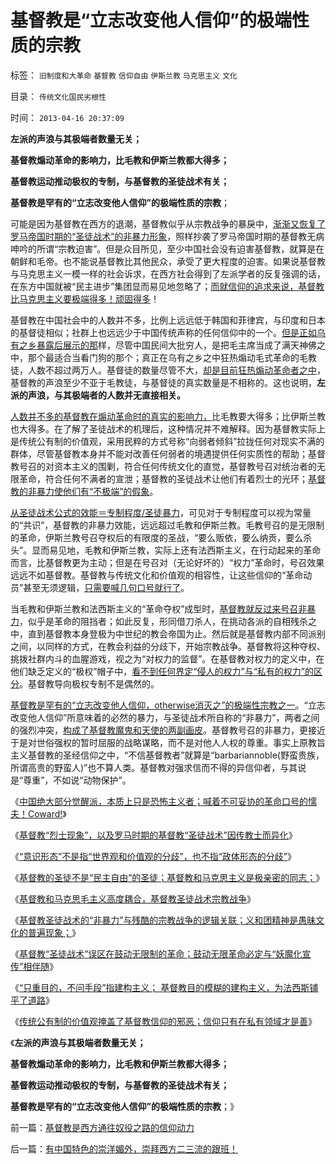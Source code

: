 # 基督教是“立志改变他人信仰”的极端性质的宗教

标签： `旧制度和大革命` `基督教` `信仰自由` `伊斯兰教` `马克思主义` `文化` 

目录： `传统文化国民劣根性`

时间： `2013-04-16 20:37:09`

**左派的声浪与其极端者数量无关；**

**基督教煽动革命的影响力，比毛教和伊斯兰教都大得多；**

**基督教运动推动极权的专制，与基督教的圣徒战术有关；**

**基督教是罕有的“立志改变他人信仰”的极端性质的宗教**；

可能是因为基督教在西方的退潮，基督教似乎从宗教战争的暴戾中，[渐渐又恢复了罗马帝国时期的“圣徒战术”的非暴力形象](../../../2013/4/5/基督教缺乏对党史和模范典型的反思；.md)，照样抄袭了罗马帝国时期的基督教无病呻吟的所谓“宗教迫害”。但是众目所见，至少中国社会没有迫害基督教，就算是在朝鲜和毛帝。也不能说基督教比其他民众，承受了更大程度的迫害。如果说基督教与马克思主义一模一样的社会诉求，在西方社会得到了左派学者的反复强调的话，在东方中国就被“民主进步”集团显而易见地忽略了；[而就信仰的追求来说，基督教比马克思主义要极端得多！顽固得多](../../../2013/4/13/圣徒战术的“非暴力”与残酷的宗教战争的逻辑关联；.md)！

基督教在中国社会中的人数并不多，比例上远远低于韩国和菲律宾，与印度和日本的基督徒相似；社群上也远远少于中国传统声称的任何信仰中的一个。[但是正如乌有之乡暴露后展示的那](http://darthvad.blog.sohu.com/189377127.html)样，尽管中国民间大批穷人，是把毛主席当成了满天神佛之中，那个最适合当看门狗的那个；真正在乌有之乡之中狂热煽动毛式革命的毛教徒，人数不超过两万人。基督徒的数量尽管不大，[却是目前狂热煽动革命者之中](../../../2013/4/13/基督教的误区推动了马克思主义，再推动了极权主义的出现.md)，基督教的声浪至少不亚于毛教徒，与基督徒的真实数量是不相称的。这也说明，**左派的声浪，与其极端者的人数并无直接相关。**

[人数并不多的基督教在煽动革命时的真实的影响力，](../../../2012/10/24/公有制民主：广泛的民主监督着元首广泛监管的权力.md)比毛教要大得多；比伊斯兰教也大得多。在了解了圣徒战术的机理后，这种情况并不难解释。因为基督教实际上是传统公有制的价值观，采用民粹的方式号称“向弱者倾斜”拉拢任何对现实不满的群体，尽管基督教本身并不能对改善任何弱者的境遇提供任何实质性的帮助；基督教号召的对资本主义的围剿，符合任何传统文化的直觉，基督教号召对统治者的无限革命，符合任何不满者的宣泄；基督教的圣徒战术让他们有着烈士的光环；[基督教的非暴力使他们有“不极端”的假象](../../../2013/4/11/基督教和马克思毛主义高度耦合，圣徒战术鼓动宗教战争（阶级斗争）.md)。

[从圣徒战术公式的效能＝专制程度/圣徒暴力](../../../2013/4/4/隐私武器的圣徒战术的无限革命，人体炸弹及效能.md)，可见对于专制程度可以视为常量的“共识”，基督教的非暴力效能，远远超过毛教和伊斯兰教。毛教号召的是无限制的革命，伊斯兰教号召夺权后的有限度的圣战，“要么贩依，要么纳贡，要么杀头”。显而易见地，毛教和伊斯兰教，实际上还有法西斯主义，在行动起来的革命而言，比基督教更为主动；但是在号召对（无论好坏的）“权力”革命时，号召效果远远不如基督教。基督教与传统文化和价值观的相容性，让这些信仰的“革命动员”甚至无须逻辑，[只需要喊几句口号就行了](../../../2013/1/6/革命的林语堂动物.md)。

当毛教和伊斯兰教和法西斯主义的“革命夺权”成型时，[基督教就反过来号召非暴力](../../../2013/4/13/圣徒战术的“非暴力”与残酷的宗教战争的逻辑关联；.md)，似乎是革命的阻挡者；如此反复，形同借刀杀人，在挑动各派的自相残杀之中，直到基督教本身登极为中世纪的教会帝国为止。然后就是基督教内部不同派别之间，以同样的方式，在教会利益的分歧下，开始宗教战争。基督教将这种夺权、挑拨社群内斗的血腥游戏，视之为“对权力的监督”。在基督教对权力的定义中，在他们缺乏定义的“极权”帽子中，[看不到任何界定“侵人的权力”与“私有的权力”的区分](../../../2013/4/8/喊着不可妥协的革命口号的懦夫!Coward和传教士.md)。基督教导向极权专制不是偶然的。

[基督教是罕有的“立志改变他人信仰，otherwise消灭之”的极端性宗教之一](../../../2010/11/3/“政治改革”必须首先在法学中精确定义.md)。“立志改变他人信仰”所意味着的必然的暴力，与圣徒战术所自称的“非暴力”，两者之间的强烈冲突，[构成了基督教魔鬼和天使的两副画皮](../../../2013/3/23/信仰越坚定，越是无可救药；.md)。基督教号召的非暴力，更接近于是对世俗强权的暂时屈服的战略谋略，而不是对他人人权的尊重。事实上原教旨主义基督教的圣经信仰之中，“不信基督教者”就算是“barbariannoble(野蛮贵族，所谓高贵的野蛮人)”也不算人类。基督教对强求信而不得的异信仰者，与其说是“尊重”，不如说“动物保护”。

《[中国绝大部分觉醒派，本质上只是恐怖主义者；喊着不可妥协的革命口号的懦夫！Coward!](../../../2013/4/8/喊着不可妥协的革命口号的懦夫!Coward和传教士.md)》

《[基督教“烈士现象”，以及罗马时期的基督教“圣徒战术”因传教士而异化](../../../2013/4/9/社会学能够成为科学的最基本条件；.md)》

《[“意识形态”不是指“世界观和价值观的分歧”，也不指“政体形态的分歧”](../../../2013/4/9/社会学能够成为科学的最基本条件；.md)》

《[基督教的圣徒不是“民主自由”的圣徒；基督教和马克思主义是极亲密的同志；](../../../2013/4/11/基督教的圣徒不是“民主自由”的圣徒.md)》

《[基督教和马克思毛主义高度耦合，基督教圣徒战术宗教战争](../../../2013/4/11/基督教和马克思毛主义高度耦合，圣徒战术鼓动宗教战争（阶级斗争）.md)》

《[基督教圣徒战术的“非暴力”与残酷的宗教战争的逻辑关联；义和团精神是愚昧文化的普遍现象；](../../../2013/4/13/圣徒战术的“非暴力”与残酷的宗教战争的逻辑关联；.md)》

《[基督教“圣徒战术”误区在鼓动无限制的革命；鼓动无限革命必定与“妖魔化宣传”相伴随](../../../2013/4/13/基督教的误区推动了马克思主义，再推动了极权主义的出现.md)》

《[“只重目的，不问手段”指建构主义； 基督教目的模糊的建构主义，为法西斯铺平了道路](../../../2013/4/13/基督教目的模糊的建构主义，为法西斯铺平了道路；.md)》

《[传统公有制的价值观掩盖了基督教信仰的邪恶；信仰只有在私有领域才是善](../../../2013/4/16/基督教是西方通往奴役之路的信仰动力.md)》

《**左派的声浪与其极端者数量无关；**

**基督教煽动革命的影响力，比毛教和伊斯兰教都大得多；**

**基督教运动推动极权的专制，与基督教的圣徒战术有关；**

**基督教是罕有的“立志改变他人信仰”的极端性质的宗教**；》



前一篇：[基督教是西方通往奴役之路的信仰动力](../../../2013/4/16/基督教是西方通往奴役之路的信仰动力.md)

后一篇：[有中国特色的崇洋媚外，崇拜西方二三流的跟班！](../../../2013/4/16/有中国特色的崇洋媚外，崇拜西方二三流的跟班！.md)